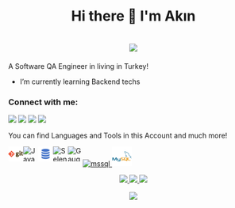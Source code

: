 ﻿[Instagram]:https://www.instagram.com/akinkazar/
[Linkedin]:https://www.linkedin.com/in/ak%C4%B1n-kazar-362422207/
[Twitter]:https://twitter.com/Akinkazar
[Hackerrank]:https://www.hackerrank.com/akinkazar9?hr_r=1
<h1 align="center"> Hi there 👋 I'm Akın <h1>

<h3 align="center"><img src="https://media.giphy.com/media/RbDKaczqWovIugyJmW/giphy.gif" width="500"></h3>

A Software QA Engineer in living in Turkey!

* I’m currently learning Backend techs

### Connect with me:

[<img src = "https://img.shields.io/badge/Instagram-E4405F?style=for-the-badge&logo=instagram&logoColor=white" />][Instagram]
[<img src = "https://img.shields.io/badge/LinkedIn-0077B5?style=for-the-badge&logo=linkedin&logoColor=white" />][Linkedin]
[<img src = "https://img.shields.io/badge/Twitter-1DA1F2?style=for-the-badge&logo=twitter&logoColor=white" />][Twitter]
[<img src = "https://img.shields.io/badge/-Hackerrank-2EC866?style=for-the-badge&logo=HackerRank&logoColor=white" />][Hackerrank]


You can find Languages and Tools in this Account and much more!

<img align="left" alt="Git" width="30px" height="30" target =_blank src="https://raw.githubusercontent.com/github/explore/80688e429a7d4ef2fca1e82350fe8e3517d3494d/topics/git/git.png" />
<img align="left" alt="Java" width="30px" height="30" src="https://upload.wikimedia.org/wikipedia/tr/2/2e/Java_Logo.svg" />
<img align="left" alt="SQL" width="30px" height="30" src="https://raw.githubusercontent.com/github/explore/80688e429a7d4ef2fca1e82350fe8e3517d3494d/topics/sql/sql.png" />
 <a href="https://www.microsoft.com/en-us/sql-server" target="_blank" rel="noreferrer"> <img src="https://www.svgrepo.com/show/303229/microsoft-sql-server-logo.svg" alt="mssql" width="40" height="40"/> </a> <a href="https://www.mysql.com/" target="_blank" rel="noreferrer"> <img src="https://raw.githubusercontent.com/devicons/devicon/master/icons/mysql/mysql-original-wordmark.svg" alt="mysql" width="40" height="40"/>

<img align="left" alt="Selenium" width="30px" height="30" src="https://upload.wikimedia.org/wikipedia/commons/d/d5/Selenium_Logo.png" />
<img align="left" alt="Gauge" width="30px" height="30" src="https://amitsarkar.tech/assets/images/svg-b&w/gauge.svg" />
 
<p align="center">
<a href="https://github.com/AKINKAZAR">
<img height="150em" src="https://github-readme-stats.vercel.app/api?username=AKINKAZAR&show_icons=true&theme=react&include_all_commits=true&count_private=true"/> 
 <img height="110em" src="https://user-images.githubusercontent.com/74311713/129813126-5c620ff2-cc3b-47a2-b419-974708ceb5fe.png"/>
<img height="160em" src="https://github-readme-stats.vercel.app/api/top-langs/?username=AKINKAZAR&layout=compact&langs_count=16&theme=react"/>
 </div>
</p>
 
 <div align="center">
<img src="https://komarev.com/ghpvc/?username=AKINKAZAR&&style=flat-square" align="center" />
</div>
 

<!--
**AKINKAZAR/AKINKAZAR** is a ✨ _special_ ✨ repository because its `README.md` (this file) appears on your GitHub profile.

Here are some ideas to get you started:

- 🔭 I’m currently working on ...
- 🌱 I’m currently learning ...
- 👯 I’m looking to collaborate on ...
- 🤔 I’m looking for help with ...
- 💬 Ask me about ...
- 📫 How to reach me: ...
- 😄 Pronouns: ...
- ⚡ Fun fact: ...
-->
